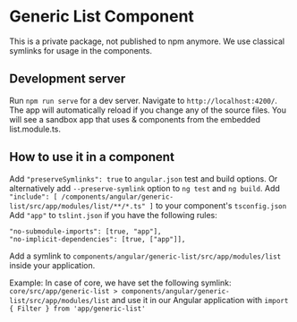 # Generic List Component

This is a private package, not published to npm anymore. We use classical symlinks for usage in the components.

## Development server

Run `npm run serve` for a dev server. Navigate to `http://localhost:4200/`. The app will automatically reload if you change any of the source files.
You will see a sandbox app that uses <y-generic-table> & <y-generic-list> components from the embedded list.module.ts.

## How to use it in a component

Add `"preserveSymlinks": true` to `angular.json` test and build options. Or alternatively add `--preserve-symlink` option to `ng test` and `ng build`. 
Add `"include": [ /components/angular/generic-list/src/app/modules/list/**/*.ts" ]` to your component's `tsconfig.json`
Add `"app"` to `tslint.json` if you have the following rules: 

    "no-submodule-imports": [true, "app"],
    "no-implicit-dependencies": [true, ["app"]],


Add a symlink to `components/angular/generic-list/src/app/modules/list` inside your application. 

Example: 
In case of core, we have set the following symlink: 
`core/src/app/generic-list > components/angular/generic-list/src/app/modules/list` and use it in our Angular application with `import { Filter } from 'app/generic-list'`


